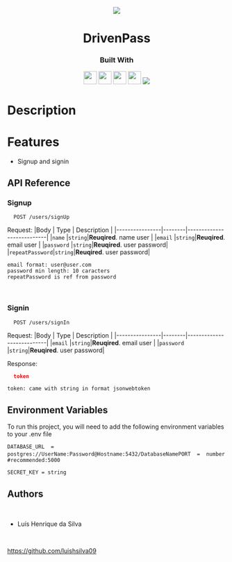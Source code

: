 <p align="center"> 
    <img src="https://emojipedia-us.s3.amazonaws.com/source/skype/289/locked_1f512.png">
</p>

<h1 align="center">DrivenPass</h1>

<div align="center">
  <h3>Built With</h3>
  <img src="https://img.shields.io/badge/PostgreSQL-316192?style=for-the-badge&logo=postgresql&logoColor=white" height="30px"/>
  <img src="https://img.shields.io/badge/TypeScript-007ACC?style=for-the-badge&logo=typescript&logoColor=white" height="30px"/>
 <img src="https://img.shields.io/badge/Node.js-43853D?style=for-the-badge&logo=node.js&logoColor=white" height="30px"/>  
  <img src="https://img.shields.io/badge/Express.js-404D59?style=for-the-badge&logo=express.js&logoColor=white" height="30px"/>
  <img src="https://img.shields.io/badge/Prisma-3982CE?style=for-the-badge&logo=Prisma&logoColor=white" heigth="30px">
  <!--  Badges  source:  https://dev.to/envoy_/150-badges-for-github-pnk  -->
</div>

# Description


# Features
- Signup and signin

##  API  Reference
### Signup

```http 
  POST /users/signUp
```

Request:
|Body            | Type   | Description               |
|----------------|--------|---------------------------|
|`name`          |`string`|**Reuqired**. name user    |
|`email`         |`string`|**Reuqired**. email user   |
|`password`      |`string`|**Reuqired**. user password|
|`repeatPassword`|`string`|**Reuqired**. user password|

`email format: user@user.com` \
`password min length: 10 caracters`\
`repeatPassword is ref from password`


</br>

### Signin
```http
  POST /users/signIn
```

Request:
|Body            | Type   | Description               |
|----------------|--------|---------------------------|
|`email`         |`string`|**Reuqired**. email user   |
|`password`      |`string`|**Reuqired**. user password|

Response:
```json
  token
```
`token: came with string in format jsonwebtoken`

##  Environment  Variables

To run this project, you will need to add the following environment variables to your .env file


`DATABASE_URL  =  postgres://UserName:Password@Hostname:5432/DatabaseName`
​
`PORT  =  number  #recommended:5000`

`SECRET_KEY = string`


##  Authors

​

-  Luís Henrique da Silva

​

https://github.com/luishsilva09